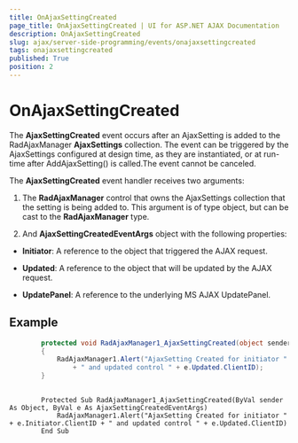 ```yaml
---
title: OnAjaxSettingCreated
page_title: OnAjaxSettingCreated | UI for ASP.NET AJAX Documentation
description: OnAjaxSettingCreated
slug: ajax/server-side-programming/events/onajaxsettingcreated
tags: onajaxsettingcreated
published: True
position: 2
---
```


# OnAjaxSettingCreated



The __AjaxSettingCreated__ event occurs after an AjaxSetting is
added to the RadAjaxManager __AjaxSettings__ collection. The event
can be triggered by the AjaxSettings configured at design time, as they are
instantiated, or at run-time after AddAjaxSetting() is called.The
event cannot be canceled.

The __AjaxSettingCreated__ event handler receives two
arguments:

1. The __RadAjaxManager__ control that owns the AjaxSettings collection that the setting is being added to. This argument is of type object, but can be cast to the __RadAjaxManager__ type.

1. And __AjaxSettingCreatedEventArgs__ object with the following properties:

* __Initiator__: A reference to the object that triggered the AJAX request.

* __Updated__: A reference to the object that will be updated by the AJAX request.

* __UpdatePanel__: A reference to the underlying MS AJAX UpdatePanel.

## Example



````C#
	    protected void RadAjaxManager1_AjaxSettingCreated(object sender, AjaxSettingCreatedEventArgs e)
	    {
	        RadAjaxManager1.Alert("AjaxSetting Created for initiator " + e.Initiator.ClientID 
	            + " and updated control " + e.Updated.ClientID);
	    }  
				
````
````VB.NET
	    Protected Sub RadAjaxManager1_AjaxSettingCreated(ByVal sender As Object, ByVal e As AjaxSettingCreatedEventArgs)
	        RadAjaxManager1.Alert("AjaxSetting Created for initiator " + e.Initiator.ClientID + " and updated control " + e.Updated.ClientID)
	    End Sub
	
````

